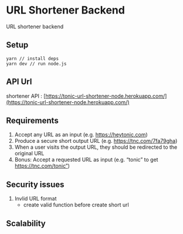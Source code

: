 # URL Shortener Backend
URL shortener backend


## Setup
```
yarn // install deps
yarn dev // run node.js
```
## API Url
shortener API : [https://tonic-url-shortener-node.herokuapp.com/](https://tonic-url-shortener-node.herokuapp.com/)

## Requirements
1.  Accept any URL as an input (e.g. https://heytonic.com)
2. Produce a secure short output URL (e.g. https://tnc.com/7fa79gha)
3. When a user visits the output URL, they should be redirected to the original URL
4. Bonus: Accept a requested URL as input (e.g. “tonic” to get https://tnc.com/tonic”)

## Security issues
1.  Invlid URL format
    - create valid function before create short url
## Scalability

